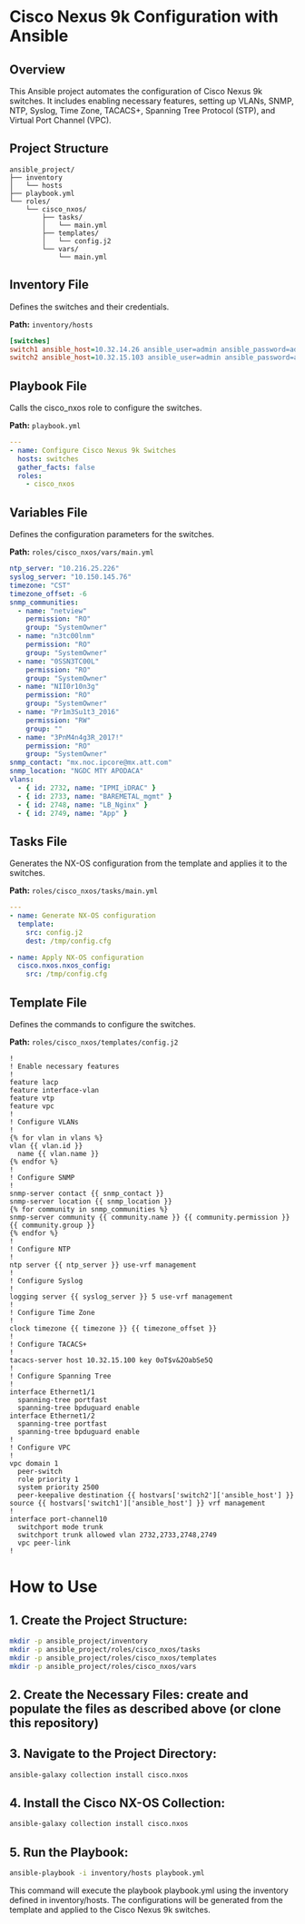 # Cisco Nexus 9k Configuration with Ansible

## Overview

This Ansible project automates the configuration of Cisco Nexus 9k switches. It includes enabling necessary features, setting up VLANs, SNMP, NTP, Syslog, Time Zone, TACACS+, Spanning Tree Protocol (STP), and Virtual Port Channel (VPC).

## Project Structure
```
ansible_project/
├── inventory
│   └── hosts
├── playbook.yml
└── roles/
    └── cisco_nxos/
        ├── tasks/
        │   └── main.yml
        ├── templates/
        │   └── config.j2
        └── vars/
            └── main.yml
```


## Inventory File

Defines the switches and their credentials.

**Path:** `inventory/hosts`
```ini
[switches]
switch1 ansible_host=10.32.14.26 ansible_user=admin ansible_password=admin_password
switch2 ansible_host=10.32.15.103 ansible_user=admin ansible_password=admin_password
```
## Playbook File
Calls the cisco_nxos role to configure the switches.

**Path:** `playbook.yml`
```yaml
---
- name: Configure Cisco Nexus 9k Switches
  hosts: switches
  gather_facts: false
  roles:
    - cisco_nxos
```
## Variables File
Defines the configuration parameters for the switches.

**Path:** `roles/cisco_nxos/vars/main.yml`

```yaml
ntp_server: "10.216.25.226"
syslog_server: "10.150.145.76"
timezone: "CST"
timezone_offset: -6
snmp_communities:
  - name: "netview"
    permission: "RO"
    group: "SystemOwner"
  - name: "n3tc00lnm"
    permission: "RO"
    group: "SystemOwner"
  - name: "0SSN3TC00L"
    permission: "RO"
    group: "SystemOwner"
  - name: "NII0r10n3g"
    permission: "RO"
    group: "SystemOwner"
  - name: "Pr1m3Su1t3_2016"
    permission: "RW"
    group: ""
  - name: "3PnM4n4g3R_2017!"
    permission: "RO"
    group: "SystemOwner"
snmp_contact: "mx.noc.ipcore@mx.att.com"
snmp_location: "NGDC MTY APODACA"
vlans:
  - { id: 2732, name: "IPMI_iDRAC" }
  - { id: 2733, name: "BAREMETAL_mgmt" }
  - { id: 2748, name: "LB_Nginx" }
  - { id: 2749, name: "App" }
```

## Tasks File
Generates the NX-OS configuration from the template and applies it to the switches.

**Path:** `roles/cisco_nxos/tasks/main.yml`
```yaml
---
- name: Generate NX-OS configuration
  template:
    src: config.j2
    dest: /tmp/config.cfg

- name: Apply NX-OS configuration
  cisco.nxos.nxos_config:
    src: /tmp/config.cfg
```

## Template File
Defines the commands to configure the switches.

**Path:** `roles/cisco_nxos/templates/config.j2`
```j2
!
! Enable necessary features
!
feature lacp
feature interface-vlan
feature vtp
feature vpc
!
! Configure VLANs
!
{% for vlan in vlans %}
vlan {{ vlan.id }}
  name {{ vlan.name }}
{% endfor %}
!
! Configure SNMP
!
snmp-server contact {{ snmp_contact }}
snmp-server location {{ snmp_location }}
{% for community in snmp_communities %}
snmp-server community {{ community.name }} {{ community.permission }} {{ community.group }}
{% endfor %}
!
! Configure NTP
!
ntp server {{ ntp_server }} use-vrf management
!
! Configure Syslog
!
logging server {{ syslog_server }} 5 use-vrf management
!
! Configure Time Zone
!
clock timezone {{ timezone }} {{ timezone_offset }}
!
! Configure TACACS+
!
tacacs-server host 10.32.15.100 key 0oT$v&2OabSe5Q
!
! Configure Spanning Tree
!
interface Ethernet1/1
  spanning-tree portfast
  spanning-tree bpduguard enable
interface Ethernet1/2
  spanning-tree portfast
  spanning-tree bpduguard enable
!
! Configure VPC
!
vpc domain 1
  peer-switch
  role priority 1
  system priority 2500
  peer-keepalive destination {{ hostvars['switch2']['ansible_host'] }} source {{ hostvars['switch1']['ansible_host'] }} vrf management
!
interface port-channel10
  switchport mode trunk
  switchport trunk allowed vlan 2732,2733,2748,2749
  vpc peer-link
!
```

# How to Use
## 1. Create the Project Structure:

```bash
mkdir -p ansible_project/inventory
mkdir -p ansible_project/roles/cisco_nxos/tasks
mkdir -p ansible_project/roles/cisco_nxos/templates
mkdir -p ansible_project/roles/cisco_nxos/vars
```

## 2. Create the Necessary Files: create and populate the files as described above (or clone this repository)

## 3. Navigate to the Project Directory:
```bash
ansible-galaxy collection install cisco.nxos
```
## 4. Install the Cisco NX-OS Collection:
```bash
ansible-galaxy collection install cisco.nxos
```

## 5. Run the Playbook:
```bash
ansible-playbook -i inventory/hosts playbook.yml
```
This command will execute the playbook playbook.yml using the inventory defined in inventory/hosts. The configurations will be generated from the template and applied to the Cisco Nexus 9k switches.



